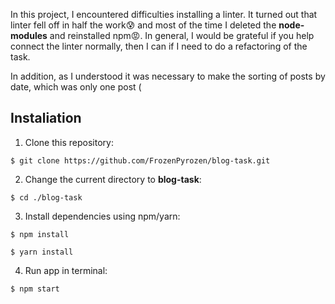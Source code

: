 In this project, I encountered difficulties installing a linter. It turned out that linter fell off in half the work😰 and most of the time I deleted the **node-modules** and reinstalled npm😡. In general, I would be grateful if you help connect the linter normally, then I can if I need to do a refactoring of the task.

In addition, as I understood it was necessary to make the sorting of posts by date, which was only one post (
## Instaliation

1. Clone this repository:
```
$ git clone https://github.com/FrozenPyrozen/blog-task.git
```
2. Change the current directory to **blog-task**:
```
$ cd ./blog-task
```
3. Install dependencies using npm/yarn:
```
$ npm install
```
```
$ yarn install
```
4. Run app in terminal:
```
$ npm start
```
